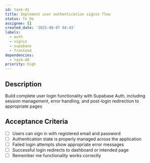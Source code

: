 ```yaml
---
id: task-41
title: Implement user authentication signin flow
status: To Do
assignee: []
created_date: '2025-08-07 04:43'
labels:
  - auth
  - signin
  - supabase
  - frontend
dependencies:
  - task-40
priority: high
---
```


## Description

Build complete user login functionality with Supabase Auth, including session management, error handling, and post-login redirection to appropriate pages

## Acceptance Criteria

- [ ] Users can sign in with registered email and password
- [ ] Authentication state is properly managed across the application
- [ ] Failed login attempts show appropriate error messages
- [ ] Successful login redirects to dashboard or intended page
- [ ] Remember me functionality works correctly
